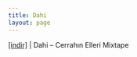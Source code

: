 ```yaml
---
title: Dahi
layout: page
---
```


<a href="https://cloud.mail.ru/public/7299df4856bc/Dahi%20-%20Cerrah%C4%B1n%20Elleri%20Mixtape" target="_blank">[indir]</a>   |   Dahi &#8211; Cerrahın Elleri Mixtape